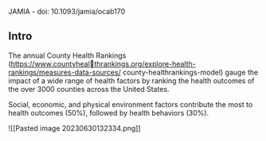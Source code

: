 JAMIA - doi: 10.1093/jamia/ocab170

## Intro 
The annual County Health Rankings (https://www.countyhealthrankings.org/explore-health-rankings/measures-data-sources/ county-healthrankings-model) gauge the impact of a wide range of health factors by ranking the health outcomes of the over 3000 counties across the United States.

Social, economic, and physical environment factors contribute the most to health outcomes (50%), followed by health behaviors (30%). 

![[Pasted image 20230630132334.png]]
